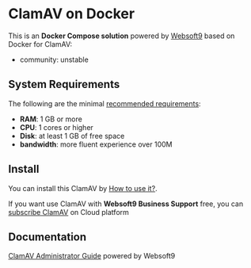 # ClamAV on Docker  

This is an **Docker Compose solution** powered by [Websoft9](https://www.websoft9.com) based on Docker for ClamAV:


 - community:  unstable


## System Requirements

The following are the minimal [recommended requirements](https://docs.clamav.net/manual/Installing/Docker.html):

* **RAM**: 1 GB or more
* **CPU**: 1 cores or higher
* **Disk**: at least 1 GB of free space
* **bandwidth**: more fluent experience over 100M  

## Install

You can install this ClamAV by [How to use it?](https://github.com/Websoft9/docker-library#how-to-use-it).   

If you want use ClamAV with **Websoft9 Business Support** free, you can [subscribe ClamAV](https://www.websoft9.com/apps) on Cloud platform

## Documentation

[ClamAV Administrator Guide](https://support.websoft9.com/docs/clamav) powered by Websoft9